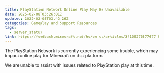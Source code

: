 ```yaml
---
title: PlayStation Network Online Play May Be Unavailable
date: 2025-02-08T03:26:01Z
updated: 2025-02-08T03:43:26Z
categories: Gameplay and Support Resources
tags:
  - server_status
link: https://feedback.minecraft.net/hc/en-us/articles/34135273377677-PlayStation-Network-Online-Play-May-Be-Unavailable
---
```


The PlayStation Network is currently experiencing some trouble, which may impact online play for Minecraft on that platform.

We are unable to assist with issues related to PlayStation play at this time.
